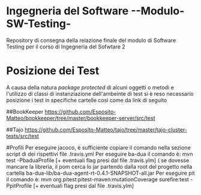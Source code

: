 # Ingegneria del Software --Modulo-SW-Testing-
Repository di consegna della relazione finale del modulo di Software Testing per il corso di Ingegneria del Sofwtare 2

# Posizione dei Test
A causa della natura _package protected_ di alcuni oggetti o metodi e l'utilizzo di classi di instanziazione dell'ambeinte di test si è reso necessario posizione i test in specifiche cartelle così come da link di seguito

##BookKeeper
https://github.com/Esposito-Matteo/bookkeeper/tree/master/bookkeeper-server/src/test

##Tajo
https://github.com/Esposito-Matteo/tajo/tree/master/tajo-cluster-tests/src/test

#Profili
Per eseguire jacoco, è sufficiente copiare il comando nella sezione script di dei rispettivi file .travis.yml
Per eseguire ba-dua il comando è: mvn test -PbaduaProfile [+ eventuali flag presi dal file .travis.ylm]
( se dovesse mancare la libreria, il pom cerca lo jar partendo dalla root del progetto nella cartella ba-dua-lib/ba-dua-agent-rt-0.4.1-SNAPSHOT-all.jar
Per eseguire pit il comando è: mvn org.pitest:pitest-maven:mutationCoverage surefire:test -PpitProfile [+ eventuali flag presi dal file .travis.ylm]

